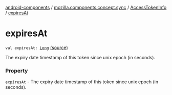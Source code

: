 [android-components](../../index.md) / [mozilla.components.concept.sync](../index.md) / [AccessTokenInfo](index.md) / [expiresAt](./expires-at.md)

# expiresAt

`val expiresAt: `[`Long`](https://kotlinlang.org/api/latest/jvm/stdlib/kotlin/-long/index.html) [(source)](https://github.com/mozilla-mobile/android-components/blob/master/components/concept/sync/src/main/java/mozilla/components/concept/sync/OAuthAccount.kt#L316)

The expiry date timestamp of this token since unix epoch (in seconds).

### Property

`expiresAt` - The expiry date timestamp of this token since unix epoch (in seconds).